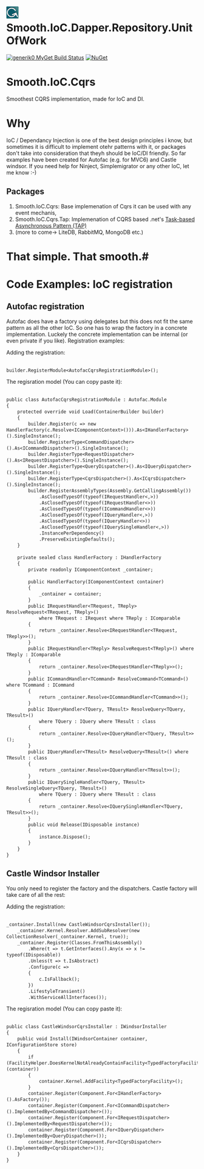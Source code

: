 ![Project Icon](https://raw.githubusercontent.com/Generik0/Smooth.IoC.Cqrs/master/logo.jpg) Smooth.IoC.Dapper.Repository.UnitOfWork
===========================================

[![generik0 MyGet Build Status](https://www.myget.org/BuildSource/Badge/smootherioccqrs?identifier=b796f80f-c07d-40cd-ac13-853072214b19)](https://www.myget.org/)
[![NuGet](https://img.shields.io/nuget/v/Smooth.IoC.Cqrs.Tap.svg)](http://www.nuget.org/packages/Smooth.IoC.Cqrs.Tap)


# Smooth.IoC.Cqrs
Smoothest CQRS implementation, made for IoC and DI.

# Why
IoC / Dependancy Injection is one of the best design principles i know, but sometimes it is difficult to implement otehr patterns with it, or packages don't take into consideration that theyh should be IoC/DI friendly.
So far examples have been created for Autofac (e.g. for MVC6) and Castle windsor. If you need help for Ninject, Simplemigrator or any other IoC, let me know :-)

## Packages
1. Smooth.IoC.Cqrs: Base implemenation of Cqrs it can be used with any event mechanis,
2. Smooth.IoC.Cqrs.Tap: Implemenation of CQRS based .net's [Task-based Asynchronous Pattern (TAP)](https://msdn.microsoft.com/en-us/library/hh873175%28v=vs.110%29.aspx?f=255&MSPPError=-2147217396)
3. (more to come-> LiteDB, RabbitMQ, MongoDB etc.)

# That simple. That smooth.#

# Code Examples: IoC registration
## Autofac registration
Autofac does have a factory using delegates but this does not fit the same pattern as all the other IoC. 
So one has to wrap the factory in a concrete implementation. Luckely the concrete implementation can be internal (or even private if you like).
Registration examples:	

Adding the registration:
<pre><code>
builder.RegisterModule&lt;AutofacCqrsRegistrationModule&gt;();
</pre></code>

The regisration model (You can copy paste it):
<pre><code>
public class AutofacCqrsRegistrationModule : Autofac.Module
{
    protected override void Load(ContainerBuilder builder)
    {
        builder.Register(c =&gt; new HandlerFactory(c.Resolve&lt;IComponentContext&gt;())).As&lt;IHandlerFactory&gt;().SingleInstance();
        builder.RegisterType&lt;CommandDispatcher&gt;().As&lt;ICommandDispatcher&gt;().SingleInstance();
        builder.RegisterType&lt;RequestDispatcher&gt;().As&lt;IRequestDispatcher&gt;().SingleInstance();
        builder.RegisterType&lt;QueryDispatcher&gt;().As&lt;IQueryDispatcher&gt;().SingleInstance();
        builder.RegisterType&lt;CqrsDispatcher&gt;().As&lt;ICqrsDispatcher&gt;().SingleInstance();
        builder.RegisterAssemblyTypes(Assembly.GetCallingAssembly())
            .AsClosedTypesOf(typeof(IRequestHandler&lt;,&gt;))
            .AsClosedTypesOf(typeof(IRequestHandler&lt;&gt;))
            .AsClosedTypesOf(typeof(ICommandHandler&lt;&gt;))
            .AsClosedTypesOf(typeof(IQueryHandler&lt;,&gt;))
            .AsClosedTypesOf(typeof(IQueryHandler&lt;&gt;))
            .AsClosedTypesOf(typeof(IQuerySingleHandler&lt;,&gt;))
            .InstancePerDependency()
            .PreserveExistingDefaults();
    }

    private sealed class HandlerFactory : IHandlerFactory
    {
        private readonly IComponentContext _container;

        public HandlerFactory(IComponentContext container)
        {
            _container = container;
        }
        public IRequestHandler&lt;TRequest, TReply&gt; ResolveRequest&lt;TRequest, TReply&gt;()
            where TRequest : IRequest where TReply : IComparable
        {
            return _container.Resolve&lt;IRequestHandler&lt;TRequest, TReply&gt;&gt;();
        }
        public IRequestHandler&lt;TReply&gt; ResolveRequest&lt;TReply&gt;() where TReply : IComparable
        {
            return _container.Resolve&lt;IRequestHandler&lt;TReply&gt;&gt;();
        }
        public ICommandHandler&lt;TCommand&gt; ResolveCommand&lt;TCommand&gt;() where TCommand : ICommand
        {
            return _container.Resolve&lt;ICommandHandler&lt;TCommand&gt;&gt;();
        }
        public IQueryHandler&lt;TQuery, TResult&gt; ResolveQuery&lt;TQuery, TResult&gt;()
            where TQuery : IQuery where TResult : class
        {
            return _container.Resolve&lt;IQueryHandler&lt;TQuery, TResult&gt;&gt;();
        }
        public IQueryHandler&lt;TResult&gt; ResolveQuery&lt;TResult&gt;() where TResult : class
        {
            return _container.Resolve&lt;IQueryHandler&lt;TResult&gt;&gt;();
        }
        public IQuerySingleHandler&lt;TQuery, TResult&gt; ResolveSingleQuery&lt;TQuery, TResult&gt;()
            where TQuery : IQuery where TResult : class
        {
            return _container.Resolve&lt;IQuerySingleHandler&lt;TQuery, TResult&gt;&gt;();
        }
        public void Release(IDisposable instance)
        {
            instance.Dispose();
        }
    }
}
</code></pre>

## Castle Windsor Installer
You only need to register the factory and the dispatchers. Castle factory will take care of all the rest:

Adding the registration:
<pre><code>
_container.Install(new CastleWindsorCqrsInstaller());
    _container.Kernel.Resolver.AddSubResolver(new CollectionResolver(_container.Kernel, true));
    _container.Register(Classes.FromThisAssembly()
        .Where(t =&gt; t.GetInterfaces().Any(x =&gt; x != typeof(IDisposable))
        .Unless(t =&gt; t.IsAbstract)
        .Configure(c =&gt;
        {
            c.IsFallback();
        })
        .LifestyleTransient()
        .WithServiceAllInterfaces());
</pre></code>

The regisration model (You can copy paste it):
<pre><code>
public class CastleWindsorCqrsInstaller : IWindsorInstaller
{
    public void Install(IWindsorContainer container, IConfigurationStore store)
    {
        if (FacilityHelper.DoesKernelNotAlreadyContainFacility&lt;TypedFactoryFacility&gt;(container))
        {
            container.Kernel.AddFacility&lt;TypedFactoryFacility&gt;();
        }
        container.Register(Component.For&lt;IHandlerFactory&gt;().AsFactory());
        container.Register(Component.For&lt;ICommandDispatcher&gt;().ImplementedBy&lt;CommandDispatcher&gt;());
        container.Register(Component.For&lt;IRequestDispatcher&gt;().ImplementedBy&lt;RequestDispatcher&gt;());
        container.Register(Component.For&lt;IQueryDispatcher&gt;().ImplementedBy&lt;QueryDispatcher&gt;());
        container.Register(Component.For&lt;ICqrsDispatcher&gt;().ImplementedBy&lt;CqrsDispatcher&gt;());
    }
}
</pre></code>
